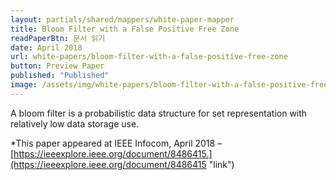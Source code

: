```yaml
---
layout: partials/shared/mappers/white-paper-mapper
title: Bloom Filter with a False Positive Free Zone
readPaperBtn: 문서 읽기
date: April 2018
url: white-papers/bloom-filter-with-a-false-positive-free-zone
button: Preview Paper
published: "Published"
image: /assets/img/white-papers/bloom-filter-with-a-false-positive-free-zone.png
---
```


A bloom filter is a probabilistic data structure for set representation with relatively low data storage use.

\*This paper appeared at IEEE Infocom, April 2018 – [https://ieeexplore.ieee.org/document/8486415.](https://ieeexplore.ieee.org/document/8486415 "link")
